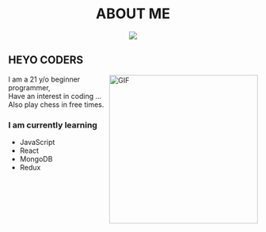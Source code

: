 # <h1 align="center"> ABOUT ME </h1>

<p align="center">
  <a><img src="https://readme-typing-svg.herokuapp.com?color=3DF7E2&size=30&center=true&lines=Self+taught+developer;Experienced+in+python;Keen+to+learn+new+things"></a>
</p>

## HEYO CODERS
<img align="right" alt="GIF" src="https://media.giphy.com/media/xUA7bdpLxQhsSQdyog/giphy.gif" width="300"/>

I am a 21 y/o beginner programmer, </br>
Have an interest in coding ... </br>
Also play chess in free times. </br>

### I am currently learning
- JavaScript
- React
- MongoDB
- Redux
